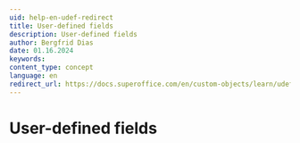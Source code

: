```yaml
---
uid: help-en-udef-redirect
title: User-defined fields
description: User-defined fields
author: Bergfrid Dias
date: 01.16.2024
keywords:
content_type: concept
language: en
redirect_url: https://docs.superoffice.com/en/custom-objects/learn/udef.html
---
```


# User-defined fields
